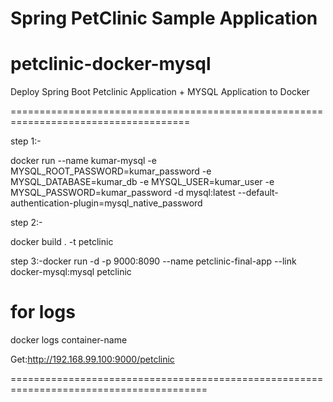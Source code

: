 # Spring PetClinic Sample Application

# petclinic-docker-mysql


Deploy Spring Boot Petclinic Application + MYSQL Application to Docker


=====================================================================================


step 1:-  

docker run --name kumar-mysql -e MYSQL_ROOT_PASSWORD=kumar_password -e MYSQL_DATABASE=kumar_db -e MYSQL_USER=kumar_user -e MYSQL_PASSWORD=kumar_password -d mysql:latest --default-authentication-plugin=mysql_native_password


step 2:-   

docker build . -t petclinic


step 3:-docker run -d -p 9000:8090 --name petclinic-final-app --link docker-mysql:mysql petclinic   


for logs
===========
docker logs container-name


Get:http://192.168.99.100:9000/petclinic

========================================================================================
